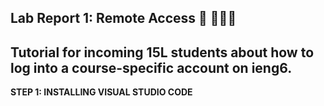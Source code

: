 
## Lab Report 1: Remote Access 🚗 💨💨💨 
Tutorial for incoming 15L students about how to log into a course-specific account on ieng6.
---
**STEP 1: INSTALLING VISUAL STUDIO CODE**
